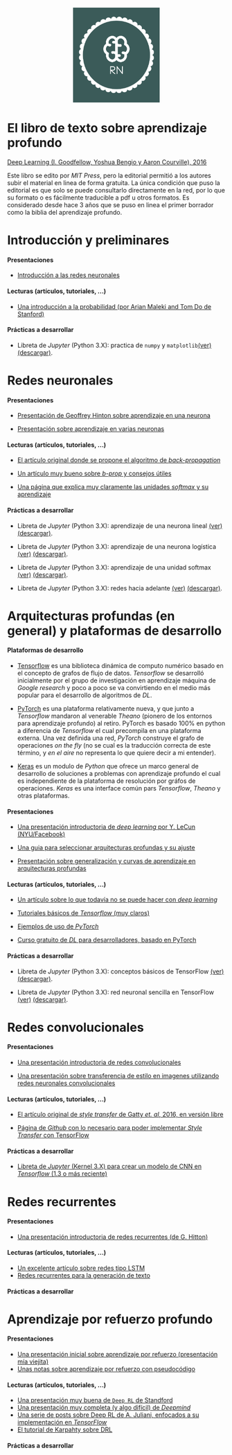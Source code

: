 <p><center><img src="rn2.png" width="200" /></center></p>

# El libro de texto sobre aprendizaje profundo

[Deep Learning (I. Goodfellow, Yoshua Bengio y Aaron Courville),
2016](http://www.deeplearningbook.org "EL LIBRO de Aprendizaje
Profundo")

Este libro se edito por *MIT Press*, pero la editorial permitió a los
autores subir el material en linea de forma gratuita. La única
condición que puso la editorial es que solo se puede consultarlo
directamente en la red, por lo que su formato o es fácilmente
traducible a pdf u otros formatos. Es considerado desde hace 3 años
que se puso en linea el primer borrador como la biblia del aprendizaje
profundo.

# Introducción y preliminares

#### Presentaciones

- [Introducción a las redes neuronales](presentaciones/intro_rn.pdf)

#### Lecturas (artículos, tutoriales, ...)

- [Una introducción a la probabilidad (por Arian Maleki and Tom Do de Stanford)](articulos/cs229-prob.pdf)

#### Prácticas a desarrollar

- Libreta de *Jupyter* (Python 3.X): practica de `numpy` y `matplotlib`[(ver)](https://github.com/curso-redes-neuronales-unison/Material/blob/master/libretas/intro_numpy.ipynb) [(descargar)](libretas/intro_numpy.zip).


# Redes neuronales

#### Presentaciones

- [Presentación de Geoffrey Hinton sobre aprendizaje en una neurona](presentaciones/aprendizaje_una_neurona.pdf)

- [Presentación sobre aprendizaje en varias neuronas](presentaciones/aprendizaje_red_neuronal.pdf)


#### Lecturas (artículos, tutoriales, ...)

- [El artículo original donde se propone el algoritmo de *back-propagation*](articulos/Learning-representations-by-back-propagating-errors.pdf)

- [Un artículo muy bueno sobre *b-prop* y consejos útiles](http://yann.lecun.com/exdb/publis/pdf/lecun-98b.pdf)

- [Una página que explica muy claramente las unidades *softmax* y su aprendizaje](https://eli.thegreenplace.net/2016/the-softmax-function-and-its-derivative/)


#### Prácticas a desarrollar

- Libreta de *Jupyter* (Python 3.X): aprendizaje de una neurona lineal [(ver)](https://github.com/curso-redes-neuronales-unison/Material/blob/master/libretas/neurona_lineal.ipynb) [(descargar)](libretas/neurona_lineal.zip).

- Libreta de *Jupyter* (Python 3.X): aprendizaje de una neurona logística [(ver)](https://github.com/curso-redes-neuronales-unison/Material/blob/master/libretas/neurona_logistica.ipynb) [(descargar)](libretas/neurona_logistica.zip).

- Libreta de *Jupyter* (Python 3.X): aprendizaje de una unidad softmax [(ver)](https://github.com/curso-redes-neuronales-unison/Material/blob/master/libretas/unidad_softmax.ipynb) [(descargar)](libretas/unidad_softmax.zip).

- Libreta de *Jupyter* (Python 3.X): redes hacia adelante [(ver)](https://github.com/curso-redes-neuronales-unison/Material/blob/master/libretas/redes_neuronal_hacia_adelante.ipynb) [(descargar)](libretas/redes_neuronal_hacia_adelante.zip).



# Arquitecturas profundas (en general) y plataformas de desarrollo

#### Plataformas de desarrollo

- [Tensorflow](https://www.tensorflow.org) es una biblioteca dinámica
  de computo numérico basado en el concepto de grafos de flujo de
  datos. *Tensorflow* se desarrolló inicialmente por el grupo de
  investigación en aprendizaje máquina de *Google research* y poco a
  poco se va convirtiendo en el medio más popular para el desarrollo
  de algoritmos de *DL*.


- [PyTorch](http://pytorch.org) es una plataforma relativamente nueva,
  y que junto a *Tensorflow* mandaron al venerable *Theano* (pionero
  de los entornos para aprendizaje profundo) al retiro. PyTorch es
  basado 100% en python a diferencia de *Tensorflow* el cual
  precompila en una plataforma externa. Una vez definida una red,
  *PyTorch* construye el grafo de operaciones *on the fly* (no se cual
  es la traducción correcta de este término, y *en el aire* no
  representa lo que quiere decir a mi entender).

- [Keras](https://keras.io) es un modulo de *Python* que ofrece un
  marco general de desarrollo de soluciones a problemas con
  aprendizaje profundo el cual es independiente de la plataforma de
  resolución por gráfos de operaciones. *Keras* es una interface común
  pars *Tensorflow*, *Theano* y otras plataformas.


#### Presentaciones

- [Una presentación introductoria de *deep learning* por Y. LeCun (NYU/Facebook)](http://cilvr.cs.nyu.edu/lib/exe/fetch.php?media=deeplearning:dl-intro.pdf)

- [Una guia para seleccionar arquitecturas profundas y su ajuste](http://www.deeplearningbook.org/slides/11_practical.pdf)

- [Presentación sobre generalización y curvas de aprendizaje en arquitecturas profundas](http://www.deeplearningbook.org/slides/05_ml.pdf)



#### Lecturas (artículos, tutoriales, ...)

- [Un artículo sobre lo que todavía no se puede hacer con *deep learning*](articulos/dl_critical.pdf)

- [Tutoriales básicos de *Tensorflow* (muy claros)](https://www.tensorflow.org/get_started/)

- [Ejemplos de uso de *PyTorch*](http://pytorch.org/tutorials/beginner/pytorch_with_examples.html#)

- [Curso gratuito de *DL* para desarrolladores, basado en PyTorch](http://course.fast.ai/index.html)


#### Prácticas a desarrollar

- Libreta de *Jupyter* (Python 3.X): conceptos básicos de TensorFlow  [(ver)](https://github.com/curso-redes-neuronales-unison/Material/blob/master/libretas/intro_tensorflow.ipynb) [(descargar)](libretas/intro_tensorflow.zip).

- Libreta de *Jupyter* (Python 3.X): red neuronal sencilla en TensorFlow  [(ver)](https://github.com/curso-redes-neuronales-unison/Material/blob/master/libretas/tensorflow_red_simple.ipynb) [(descargar)](libretas/tensorflow_red_simple.zip).


# Redes convolucionales

#### Presentaciones

- [Una presentación introductoria de redes convolucionales](presentaciones/conv_nets.pdf)

- [Una presentación sobre transferencia de estilo en imagenes utilizando redes neuronales convolucionales](presentaciones/style_transfer.pdf)

#### Lecturas (artículos, tutoriales, ...)

- [El artículo original de *style transfer* de Gatty *et. al*, 2016, en versión libre](articulos/style_transfer.pdf)

- [Página de *Github* con lo necesario para poder implementar *Style Transfer* con TensorFlow](https://www.anishathalye.com/2015/12/19/an-ai-that-can-mimic-any-artist/)

#### Prácticas a desarrollar

- [Libreta de *Jupyter* (Kernel 3.X) para crear un modelo de CNN en *Tensorflow* (1.3 o más reciente)](https://github.com/curso-redes-neuronales-unison/Material/blob/master/libretas/red_convolucional_simple.ipynb)



# Redes recurrentes

#### Presentaciones

- [Una presentación introductoria de redes recurrentes (de G. Hitton)](presentaciones/redes_recurrentes.pdf)

#### Lecturas (artículos, tutoriales, ...)

- [Un excelente artículo sobre redes tipo LSTM](https://colah.github.io/posts/2015-08-Understanding-LSTMs/)
- [Redes recurrentes para la generación de texto](http://karpathy.github.io/2015/05/21/rnn-effectiveness/)


#### Prácticas a desarrollar


# Aprendizaje por refuerzo profundo

#### Presentaciones

- [Una presentación inicial sobre aprendizaje por refuerzo (presentación mía viejita)](presentaciones/rl_intro.pdf)
- [Unas notas sobre aprendizaje por refuerzo con pseudocódigo](presentaciones/rl_ideas.pdf)

#### Lecturas (artículos, tutoriales, ...)

- [Una presentación muy buena de `Deep RL` de Standford](presentaciones/deep_rl_stanford.pdf)
- [Una presentación muy completa (y algo difícil) de *Deepmind*](presentaciones/deep_rl_deepmind.pdf)
- [Una serie de posts sobre Deep RL de A. Juliani, enfocados a su implementación en *TensorFlow*](https://medium.com/emergent-future/simple-reinforcement-learning-with-tensorflow-part-0-q-learning-with-tables-and-neural-networks-d195264329d0)
- [El tutorial de Karpahty sobre DRL](http://karpathy.github.io/2016/05/31/rl/)

#### Prácticas a desarrollar

<!---
- [Archivos en python para aprendizaje reforzado tipo tabular](codigo/rl_tabular)

-->
